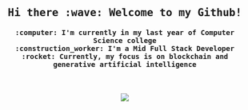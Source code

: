 <h2 align="center"><samp> Hi there :wave: Welcome to my Github! </samp></h3>

<h4 align="center"><samp> :computer: I'm currently in my last year of Computer Science college </samp><br>
<samp> :construction_worker: I'm a Mid Full Stack Developer </samp><br>
<samp> :rocket: Currently, my focus is on blockchain and generative artificial intelligence </samp>
</h3>

 
<br> 

<p align="center">
<a href="https://www.linkedin.com/in/eduardo-michel-939b32175/">
<img src="https://img.shields.io/badge/LinkedIn-0077B5?style=for-the-badge&logo=linkedin&logoColor=white">
</a>
</p>

